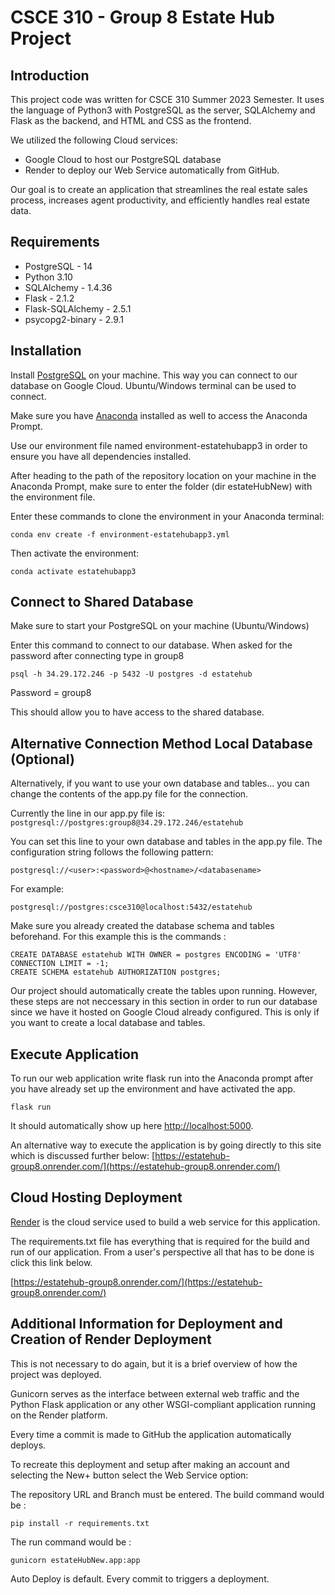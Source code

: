 # CSCE 310 - Group 8 Estate Hub Project

## Introduction ##

This project code was written for CSCE 310 Summer 2023 Semester. It uses the language of Python3 with PostgreSQL as the server, SQLAlchemy and Flask as the backend, and HTML and CSS as the frontend.

We utilized the following Cloud services:
- Google Cloud to host our PostgreSQL database
- Render to deploy our Web Service automatically from GitHub.

Our goal is to create an application that streamlines the real estate sales process, increases agent productivity, and efficiently handles real estate data.


## Requirements ##

* PostgreSQL - 14
* Python 3.10
* SQLAlchemy - 1.4.36
* Flask - 2.1.2
* Flask-SQLAlchemy - 2.5.1
* psycopg2-binary - 2.9.1

## Installation ##

Install [PostgreSQL](https://www.postgresql.org/download/) on your machine. This way you can connect to our database on Google Cloud. 
Ubuntu/Windows terminal can be used to connect. 

Make sure you have [Anaconda](https://www.anaconda.com/download) installed as well to access the Anaconda Prompt. 

Use our environment file named environment-estatehubapp3 in order to ensure you have all dependencies installed.

After heading to the path of the repository location on your machine in the Anaconda Prompt, make sure to enter the folder (dir estateHubNew) with the environment file.

Enter these commands to clone the environment in your Anaconda terminal: 

```
conda env create -f environment-estatehubapp3.yml
```

Then activate the environment:
 
```
conda activate estatehubapp3
```

## Connect to Shared Database ##

Make sure to start your PostgreSQL on your machine (Ubuntu/Windows) 

Enter this command to connect to our database. When asked for the password after connecting type in group8
```
psql -h 34.29.172.246 -p 5432 -U postgres -d estatehub
```
Password = group8

This should allow you to have access to the shared database.

## Alternative Connection Method Local Database (Optional) ##
Alternatively, if you want to use your own database and tables... you can change the contents of the app.py file for the connection.

Currently the line in our app.py file is:
`postgresql://postgres:group8@34.29.172.246/estatehub`

You can set this line to your own database and tables in the app.py file.
The configuration string follows the following pattern:

 `postgresql://<user>:<password>@<hostname>/<databasename>`

For example:

`postgresql://postgres:csce310@localhost:5432/estatehub`

Make sure you already created the database schema and tables beforehand. 
For this example this is the commands :

```
CREATE DATABASE estatehub WITH OWNER = postgres ENCODING = 'UTF8' CONNECTION LIMIT = -1;
CREATE SCHEMA estatehub AUTHORIZATION postgres;
```

Our project should automatically create the tables upon running. However, these steps are not neccessary in this section in order to run our database since we have it hosted on Google Cloud already configured. This is only if you want to create a local database and tables. 


## Execute Application ##

To run our web application write flask run into the Anaconda prompt after you have already set up the environment and have activated the app. 

```
flask run
```
 It should automatically show up here [http://localhost:5000](http://localhost:5000).

An alternative way to execute the application is by going directly to this site which is discussed further below:
[https://estatehub-group8.onrender.com/](https://estatehub-group8.onrender.com/)

## Cloud Hosting Deployment ## 
[Render](https://render.com/) is the cloud service used to build a web service for this application. 

The requirements.txt file has everything that is required for the build and run of our application. From a user's perspective all that has to be done is click this link below. 

[https://estatehub-group8.onrender.com/](https://estatehub-group8.onrender.com/)

## Additional Information for Deployment and Creation of Render Deployment ##

This is not necessary to do again, but it is a brief overview of how the project was deployed. 

Gunicorn serves as the interface between external web traffic and the Python Flask application or any other WSGI-compliant application running on the Render platform.

Every time a commit is made to GitHub the application automatically deploys.

To recreate this deployment and setup after making an account and selecting the New+ button select the Web Service option: 

The repository URL and Branch must be entered. 
The build command would be :
```
pip install -r requirements.txt
```
The run command would be : 
```
gunicorn estateHubNew.app:app
```

Auto Deploy is default. Every commit to triggers a deployment.



